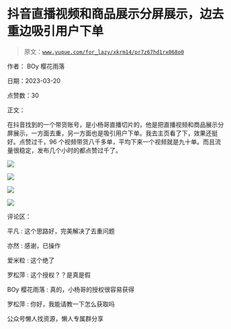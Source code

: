 # 抖音直播视频和商品展示分屏展示，边去重边吸引用户下单

> 原文：[`www.yuque.com/for_lazy/xkrm14/pr7z67hd1rx068o0`](https://www.yuque.com/for_lazy/xkrm14/pr7z67hd1rx068o0)

作者： BOy 樱花雨落

日期：2023-03-20

点赞数：30

正文：

在抖音找到的一个带货账号，是小杨哥直播切片的，他是把直播视频和商品展示分屏展示，一方面去重，另一方面也是吸引用户下单。我去主页看了下，效果还挺好。点赞过千，96 个视频带货八千多单，平均下来一个视频就是九十单。而且流量很稳定，发布几个小时的都点赞过千了。

![](img/7698a1467a73286c2864191058f7d5f5.png)  

![](img/76df9fc488994a5b2f4f7b6aa6392caf.png)  

![](img/6d244d020d9922bd0611124d8532ace4.png)  

![](img/c3467e7c151e69a8ded47f7954ea8938.png)  

评论区：

平凡 : 这个思路好，完美解决了去重问题

亦然 : 感谢，已操作

爱米粒 : 这个绝了

罗松萍 : 这个授权？？是真是假

BOy 樱花雨落 : 真的，小杨哥的授权很容易获得

罗松萍 : 你好，我能请教一下怎么获取吗

公众号懒人找资源，懒人专属群分享

